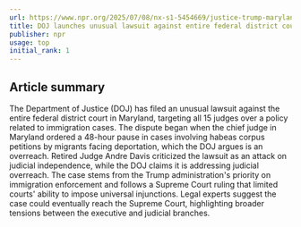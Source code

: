 ```yaml
---
url: https://www.npr.org/2025/07/08/nx-s1-5454669/justice-trump-maryland-court-immigration
title: DOJ launches unusual lawsuit against entire federal district court in Maryland
publisher: npr
usage: top
initial_rank: 1
---
```

## Article summary
The Department of Justice (DOJ) has filed an unusual lawsuit against the entire federal district court in Maryland, targeting all 15 judges over a policy related to immigration cases. The dispute began when the chief judge in Maryland ordered a 48-hour pause in cases involving habeas corpus petitions by migrants facing deportation, which the DOJ argues is an overreach. Retired Judge Andre Davis criticized the lawsuit as an attack on judicial independence, while the DOJ claims it is addressing judicial overreach. The case stems from the Trump administration's priority on immigration enforcement and follows a Supreme Court ruling that limited courts' ability to impose universal injunctions. Legal experts suggest the case could eventually reach the Supreme Court, highlighting broader tensions between the executive and judicial branches.
